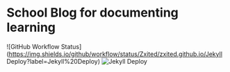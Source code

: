 # School Blog for documenting learning

![GitHub Workflow Status](https://img.shields.io/github/workflow/status/Zxited/zxited.github.io/Jekyll Deploy?label=Jekyll%20Deploy) ![Jekyll Deploy](https://github.com/Zxited/zxited.github.io/workflows/Jekyll%20Deploy/badge.svg)

